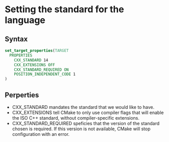 # Setting the standard for the language

## Syntax
```cmake
set_target_properties(TARGET
  PROPERTIES
    CXX_STANDARD 14
    CXX_EXTENSIONS OFF
    CXX_STANDARD_REQUIRED ON
    POSITION_INDEPENDENT_CODE 1
)
```

## Perperties
- CXX_STANDARD mandates the standard that we would like to have.
- CXX_EXTENSIONS tell CMake to only use compiler flags that will enable the ISO C++ standard, without compiler-specific extensions.
- CXX_STANDARD_REQUIRED speficies that the version of the standard chosen is required. If this version is not available, CMake will stop configuration with an error.
